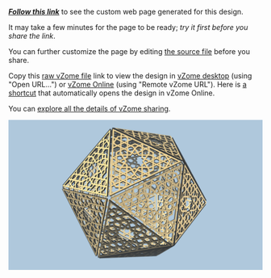 
[***Follow this link***][post] to see the custom web page generated for this design.

It may take a few minutes for the page to be ready; *try it first before you share the link*.

You can further customize the page by editing [the source file][source] before you share.

Copy this [raw vZome file][raw] link to view the design in
[vZome desktop][vzome] (using "Open URL...") or [vZome Online][online] (using "Remote vZome URL").
Here is [a shortcut][urlonline] that automatically opens the design in vZome Online.

You can [explore all the details of vZome sharing][details].

[vzome]: https://www.vzome.com
[pages]: https://docs.github.com/en/pages
[online]: https://www.vzome.com/app
[details]: https://vzome.github.io/vzome/sharing.html#how-it-works

![Image](<phil-icosahedron.png>)


[post]: <https://vorth.github.io/vzome-sharing/2021/12/02/phil-icosahedron-16-09-42.html>
[source]: <https://github.com/vorth/vzome-sharing/edit/main/_posts/2021-12-02-phil-icosahedron-16-09-42.md>
[urlonline]: <https://vzome.com/app?url=https://raw.githubusercontent.com/vorth/vzome-sharing/main/2021/12/02/16-09-42-phil-icosahedron/phil-icosahedron.vZome>
[raw]: <https://raw.githubusercontent.com/vorth/vzome-sharing/main/2021/12/02/16-09-42-phil-icosahedron/phil-icosahedron.vZome>
